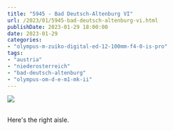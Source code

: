 ```yaml
---
title: "5945 - Bad Deutsch-Altenburg VI"
url: /2023/01/5945-bad-deutsch-altenburg-vi.html
publishDate: 2023-01-29 18:00:00
date: 2023-01-29
categories:
- "olympus-m-zuiko-digital-ed-12-100mm-f4-0-is-pro"
tags:
- "austria"
- "niederosterreich"
- "bad-deutsch-altenburg"
- "olympus-om-d-e-m1-mk-ii"
---
```

<div class="container">
<div class="center"><a target="_blank" href="https://d25zfm9zpd7gm5.cloudfront.net/1200x1200/2019/20190922_124158-2-HDR_lr.jpg"><img class="webfeedsFeaturedVisual" src="https://d25zfm9zpd7gm5.cloudfront.net/0600x0600/2019/20190922_124158-2-HDR_lr.jpg" /></a></div>
</div>
<br />

Here's the right aisle.
